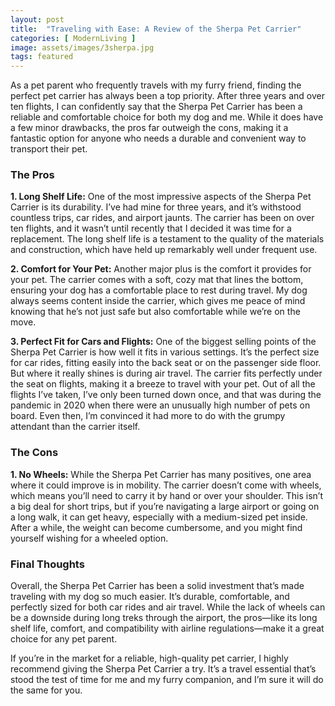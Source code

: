 ```yaml
---
layout: post
title:  "Traveling with Ease: A Review of the Sherpa Pet Carrier"
categories: [ ModernLiving ]
image: assets/images/3sherpa.jpg
tags: featured
---
```

As a pet parent who frequently travels with my furry friend, finding the perfect pet carrier has always been a top priority. After three years and over ten flights, I can confidently say that the Sherpa Pet Carrier has been a reliable and comfortable choice for both my dog and me. While it does have a few minor drawbacks, the pros far outweigh the cons, making it a fantastic option for anyone who needs a durable and convenient way to transport their pet.


### The Pros

**1. Long Shelf Life:**
One of the most impressive aspects of the Sherpa Pet Carrier is its durability. I’ve had mine for three years, and it’s withstood countless trips, car rides, and airport jaunts. The carrier has been on over ten flights, and it wasn’t until recently that I decided it was time for a replacement. The long shelf life is a testament to the quality of the materials and construction, which have held up remarkably well under frequent use.

**2. Comfort for Your Pet:**
Another major plus is the comfort it provides for your pet. The carrier comes with a soft, cozy mat that lines the bottom, ensuring your dog has a comfortable place to rest during travel. My dog always seems content inside the carrier, which gives me peace of mind knowing that he’s not just safe but also comfortable while we’re on the move.

**3. Perfect Fit for Cars and Flights:**
One of the biggest selling points of the Sherpa Pet Carrier is how well it fits in various settings. It’s the perfect size for car rides, fitting easily into the back seat or on the passenger side floor. But where it really shines is during air travel. The carrier fits perfectly under the seat on flights, making it a breeze to travel with your pet. Out of all the flights I’ve taken, I’ve only been turned down once, and that was during the pandemic in 2020 when there were an unusually high number of pets on board. Even then, I’m convinced it had more to do with the grumpy attendant than the carrier itself.

### The Cons

**1. No Wheels:**
While the Sherpa Pet Carrier has many positives, one area where it could improve is in mobility. The carrier doesn’t come with wheels, which means you’ll need to carry it by hand or over your shoulder. This isn’t a big deal for short trips, but if you’re navigating a large airport or going on a long walk, it can get heavy, especially with a medium-sized pet inside. After a while, the weight can become cumbersome, and you might find yourself wishing for a wheeled option.

### Final Thoughts

Overall, the Sherpa Pet Carrier has been a solid investment that’s made traveling with my dog so much easier. It’s durable, comfortable, and perfectly sized for both car rides and air travel. While the lack of wheels can be a downside during long treks through the airport, the pros—like its long shelf life, comfort, and compatibility with airline regulations—make it a great choice for any pet parent.

If you’re in the market for a reliable, high-quality pet carrier, I highly recommend giving the Sherpa Pet Carrier a try. It’s a travel essential that’s stood the test of time for me and my furry companion, and I’m sure it will do the same for you.